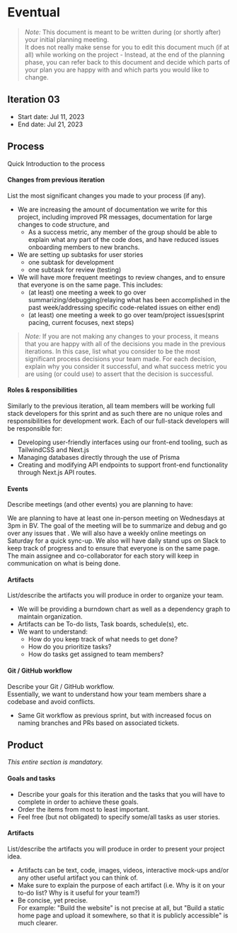 # Eventual

 > _Note:_ This document is meant to be written during (or shortly after) your initial planning meeting.     
 > It does not really make sense for you to edit this document much (if at all) while working on the project - Instead, at the end of the planning phase, you can refer back to this document and decide which parts of your plan you are happy with and which parts you would like to change.


## Iteration 03

 * Start date: Jul 11, 2023
 * End date: Jul 21, 2023

## Process

Quick Introduction to the process

#### Changes from previous iteration

List the most significant changes you made to your process (if any).

 * We are increasing the amount of documentation we write for this project, including improved PR messages, documentation for large changes to code structure, and 
    * As a success metric, any member of the group should be able to explain what any part of the code does, and have reduced issues onboarding members to new branchs.
 * We are setting up subtasks for user stories
    * one subtask for development
    * one subtask for review (testing)
 * We will have more frequent meetings to review changes, and to ensure that everyone is on the same page. This includes:
    * (at least) one meeting a week to go over summarizing/debugging(relaying what has been accomplished in the past week/addressing specific code-related issues on either end)
    * (at least) one meeting a week to go over team/project issues(sprint pacing, current focuses, next steps)

 > *Note:* If you are not making any changes to your process, it means that you are happy with all of the decisions you made in the previous iterations.
 > In this case, list what you consider to be the most significant process decisions your team made. For each decision, explain why you consider it successful, and what success metric you are using (or could use) to assert that the decision is successful.


#### Roles & responsibilities

Similarly to the previous iteration, all team members will be working full stack developers for this sprint and as such there are no unique roles and responsibilities for development work. Each of our full-stack developers will be responsible for:

* Developing user-friendly interfaces using our front-end tooling, such as TailwindCSS and Next.js 
* Managing databases directly through the use of Prisma
* Creating and modifying API endpoints to support front-end functionality through Next.js API routes. 

#### Events

Describe meetings (and other events) you are planning to have:

We are planning to have at least one in-person meeting on Wednesdays at 3pm in BV. The goal of the meeting will be to summarize and debug and go over any issues that . We will also have a weekly online meetings on Saturday for a quick sync-up. We also will have daily stand ups on Slack to keep track of progress and to ensure that everyone is on the same page. The main assignee and co-collaborator for each story will keep in communication on what is being done. 


#### Artifacts

List/describe the artifacts you will produce in order to organize your team.       

 * We will be providing a burndown chart as well as a dependency graph to maintain organization.
 * Artifacts can be To-do lists, Task boards, schedule(s), etc.
 * We want to understand:
   * How do you keep track of what needs to get done?
   * How do you prioritize tasks?
   * How do tasks get assigned to team members?

#### Git / GitHub workflow

Describe your Git / GitHub workflow.     
Essentially, we want to understand how your team members share a codebase and avoid conflicts.

 * Same Git workflow as previous sprint, but with increased focus on naming branches and PRs based on associated tickets.


## Product

_This entire section is mandatory._


#### Goals and tasks

 * Describe your goals for this iteration and the tasks that you will have to complete in order to achieve these goals.
 * Order the items from most to least important.
 * Feel free (but not obligated) to specify some/all tasks as user stories.

#### Artifacts

List/describe the artifacts you will produce in order to present your project idea.

 * Artifacts can be text, code, images, videos, interactive mock-ups and/or any other useful artifact you can think of.
 * Make sure to explain the purpose of each artifact (i.e. Why is it on your to-do list? Why is it useful for your team?)
 * Be concise, yet precise.         
   For example: "Build the website" is not precise at all, but "Build a static home page and upload it somewhere, so that it is publicly accessible" is much clearer.


